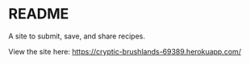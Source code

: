 # README

A site to submit, save, and share recipes.

View the site here: https://cryptic-brushlands-69389.herokuapp.com/
